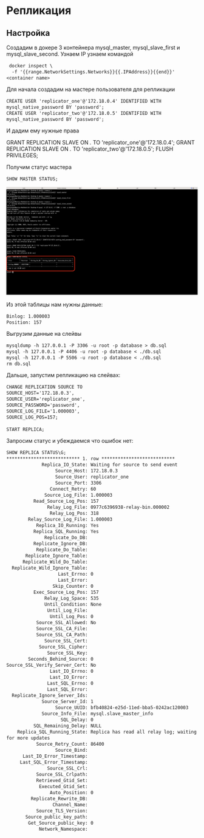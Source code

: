 # Репликация

## Настройка

Создадим в докере 3 контейнера mysql_master, mysql_slave_first и mysql_slave_second.
Узнаем IP узнаем командой
```
 docker inspect \
  -f '{{range.NetworkSettings.Networks}}{{.IPAddress}}{{end}}' <container name>
```

Для начала создадим на мастере пользователя для репликации
```
CREATE USER 'replicator_one'@'172.18.0.4' IDENTIFIED WITH mysql_native_password BY 'password';
CREATE USER 'replicator_two'@'172.18.0.5' IDENTIFIED WITH mysql_native_password BY 'password';
```

И дадим ему нужные права

GRANT REPLICATION SLAVE ON *.* TO 'replicator_one'@'172.18.0.4';
GRANT REPLICATION SLAVE ON *.* TO 'replicator_two'@'172.18.0.5';
FLUSH PRIVILEGES;

Получим статус мастера
```
SHOW MASTER STATUS;
```
![image](./img/master_status.png)

Из этой таблицы нам нужны данные:
```
Binlog: 1.000003
Position: 157
```
Выгрузим данные на слейвы

```
mysqldump -h 127.0.0.1 -P 3306 -u root -p database > db.sql
mysql -h 127.0.0.1 -P 4406 -u root -p database < ./db.sql
mysql -h 127.0.0.1 -P 5506 -u root -p database < ./db.sql
rm db.sql
```

Дальше, запустим репликацию на слейвах:
```
CHANGE REPLICATION SOURCE TO
SOURCE_HOST='172.18.0.3',
SOURCE_USER='replicator_one',
SOURCE_PASSWORD='password',
SOURCE_LOG_FILE='1.000003',
SOURCE_LOG_POS=157;

START REPLICA;
```
  
Запросим статус и убеждаемся что ошибок нет:

```
SHOW REPLICA STATUS\G;
*************************** 1. row ***************************
             Replica_IO_State: Waiting for source to send event
                  Source_Host: 172.18.0.3
                  Source_User: replicator_one
                  Source_Port: 3306
                Connect_Retry: 60
              Source_Log_File: 1.000003
          Read_Source_Log_Pos: 157
               Relay_Log_File: 0977c6396938-relay-bin.000002
                Relay_Log_Pos: 318
        Relay_Source_Log_File: 1.000003
           Replica_IO_Running: Yes
          Replica_SQL_Running: Yes
              Replicate_Do_DB:
          Replicate_Ignore_DB:
           Replicate_Do_Table:
       Replicate_Ignore_Table:
      Replicate_Wild_Do_Table:
  Replicate_Wild_Ignore_Table:
                   Last_Errno: 0
                   Last_Error:
                 Skip_Counter: 0
          Exec_Source_Log_Pos: 157
              Relay_Log_Space: 535
              Until_Condition: None
               Until_Log_File:
                Until_Log_Pos: 0
           Source_SSL_Allowed: No
           Source_SSL_CA_File:
           Source_SSL_CA_Path:
              Source_SSL_Cert:
            Source_SSL_Cipher:
               Source_SSL_Key:
        Seconds_Behind_Source: 0
Source_SSL_Verify_Server_Cert: No
                Last_IO_Errno: 0
                Last_IO_Error:
               Last_SQL_Errno: 0
               Last_SQL_Error:
  Replicate_Ignore_Server_Ids:
             Source_Server_Id: 1
                  Source_UUID: bfb40824-e25d-11ed-bba5-0242ac120003
             Source_Info_File: mysql.slave_master_info
                    SQL_Delay: 0
          SQL_Remaining_Delay: NULL
    Replica_SQL_Running_State: Replica has read all relay log; waiting for more updates
           Source_Retry_Count: 86400
                  Source_Bind:
      Last_IO_Error_Timestamp:
     Last_SQL_Error_Timestamp:
               Source_SSL_Crl:
           Source_SSL_Crlpath:
           Retrieved_Gtid_Set:
            Executed_Gtid_Set:
                Auto_Position: 0
         Replicate_Rewrite_DB:
                 Channel_Name:
           Source_TLS_Version:
       Source_public_key_path:
        Get_Source_public_key: 0
            Network_Namespace:
```